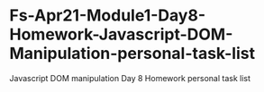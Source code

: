 # Fs-Apr21-Module1-Day8-Homework-Javascript-DOM-Manipulation-personal-task-list
Javascript DOM manipulation Day 8 Homework personal task list
